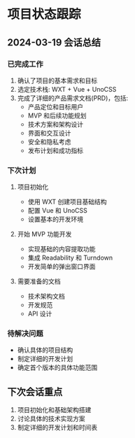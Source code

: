 # 项目状态跟踪

## 2024-03-19 会话总结

### 已完成工作
1. 确认了项目的基本需求和目标
2. 选定技术栈: WXT + Vue + UnoCSS
3. 完成了详细的产品需求文档(PRD)，包括:
   - 产品定位和目标用户
   - MVP 和后续功能规划
   - 技术方案和架构设计
   - 界面和交互设计
   - 安全和隐私考虑
   - 发布计划和成功指标

### 下次计划
1. 项目初始化
   - 使用 WXT 创建项目基础结构
   - 配置 Vue 和 UnoCSS
   - 设置基本的开发环境

2. 开始 MVP 功能开发
   - 实现基础的内容提取功能
   - 集成 Readability 和 Turndown
   - 开发简单的弹出窗口界面

3. 需要准备的文档
   - 技术架构文档
   - 开发规范
   - API 设计

### 待解决问题
- 确认具体的项目结构
- 制定详细的开发计划
- 确定首个版本的具体功能范围

## 下次会话重点
1. 项目初始化和基础架构搭建
2. 讨论具体的技术实现方案
3. 制定详细的开发计划和时间表

